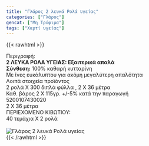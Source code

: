 ```yaml
---
title: "Γλάρος 2 λευκά Ρολά υγείας"
categories: ["Γλάρος"]
gencat: ["Μη Τρόφιμα"]
tags: ["Χαρτί υγείας"]
---
```

{{< rawhtml >}}

<div class="sload184"><div class="product"><div id="sistatika">Περιγραφή:</div><div class="alltext"><b>2 ΛΕΥΚΑ ΡΟΛΑ ΥΓΕΙΑΣ: Εξαιτερικά απαλά</b><br><b>Σύνθεση:</b> 100% καθαρή κυτταρίνη</div><div class="whead">Με ίνες ευκάλυπτου για ακόμη μεγαλύτερη απαλότητα</div><div class="keno"></div><div id="loipa">Λοιπά στοιχεία προϊόντος</div><div class="alltext">2 ρολά Χ 300 διπλά φύλλα , 2 Χ 36 μέτρα<br>Καθ. βάρος 2 Χ 115γρ. +/-5% κατά την παραγωγή<br></div><div id="barcode"><div id="barimage1"></div><span id="bartext">5200107430020</span></div><div id="varos"><div id="dimimg"></div><span id="varostext">2 Χ 36 μέτρα</span></div><div id="kivotio">ΠΕΡΙΕΧΟΜΕΝΟ ΚΙΒΩΤΙΟΥ:<br>40 τεμάχια Χ 2 ρολά</div><br><div class="pimg"><img alt="Γλάρος 2 λευκά Ρολά υγείας" title="Γλάρος 2 λευκά Ρολά υγείας" src="/media/images/glaros-2-leuka-rola-ygeias.jpg"></div></div></div>
{{< /rawhtml >}}


